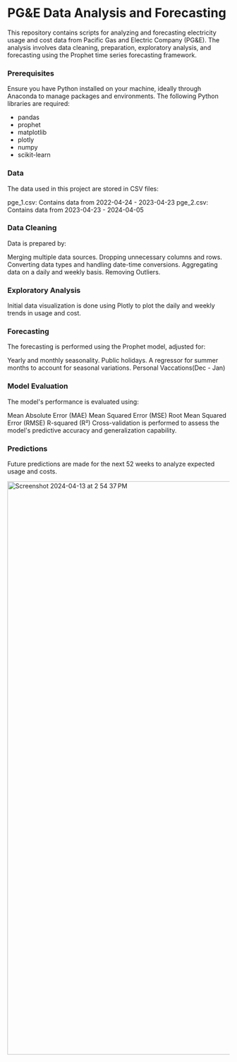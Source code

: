 # PG&E Data Analysis and Forecasting

This repository contains scripts for analyzing and forecasting electricity usage and cost data from Pacific Gas and Electric Company (PG&E). The analysis involves data cleaning, preparation, exploratory analysis, and forecasting using the Prophet time series forecasting framework.

### Prerequisites

Ensure you have Python installed on your machine, ideally through Anaconda to manage packages and environments. The following Python libraries are required:
- pandas
- prophet
- matplotlib
- plotly
- numpy
- scikit-learn


### Data
The data used in this project are stored in CSV files:

pge_1.csv: Contains data from 2022-04-24 - 2023-04-23
pge_2.csv: Contains data from 2023-04-23 - 2024-04-05

### Data Cleaning
Data is prepared by:

Merging multiple data sources.
Dropping unnecessary columns and rows.
Converting data types and handling date-time conversions.
Aggregating data on a daily and weekly basis.
Removing Outliers.

###  Exploratory Analysis
Initial data visualization is done using Plotly to plot the daily and weekly trends in usage and cost.

###  Forecasting
The forecasting is performed using the Prophet model, adjusted for:

Yearly and monthly seasonality.
Public holidays.
A regressor for summer months to account for seasonal variations.
Personal Vaccations(Dec - Jan)

### Model Evaluation
The model's performance is evaluated using:

Mean Absolute Error (MAE)
Mean Squared Error (MSE)
Root Mean Squared Error (RMSE)
R-squared (R²)
Cross-validation is performed to assess the model's predictive accuracy and generalization capability.

### Predictions
Future predictions are made for the next 52 weeks to analyze expected usage and costs.

<img width="1300" alt="Screenshot 2024-04-13 at 2 54 37 PM" src="https://github.com/PurvaB25/pge_prophet/assets/100107332/5c5e5bd7-38d7-474e-8b8c-454c1b337578">


